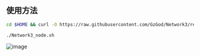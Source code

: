## 使用方法
   ```bash
cd $HOME && curl -O https://raw.githubusercontent.com/GzGod/Network3/refs/heads/main/Network3_node.sh && chmod +x Network3_node.sh
   ```
   ```bash
./Network3_node.sh
   ```
![image](https://github.com/user-attachments/assets/6ef03046-7fbf-41dd-a99f-400cf4519843)
